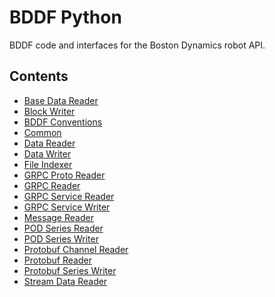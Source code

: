 <!--
Copyright (c) 2022 Boston Dynamics, Inc.  All rights reserved.

Downloading, reproducing, distributing or otherwise using the SDK Software
is subject to the terms and conditions of the Boston Dynamics Software
Development Kit License (20191101-BDSDK-SL).
-->

# BDDF Python

BDDF code and interfaces for the Boston Dynamics robot API.

## Contents

* [Base Data Reader](base_data_reader)
* [Block Writer](block_writer)
* [BDDF Conventions](bosdyn)
* [Common](common)
* [Data Reader](data_reader)
* [Data Writer](data_writer)
* [File Indexer](file_indexer)
* [GRPC Proto Reader](grpc_proto_reader)
* [GRPC Reader](grpc_reader)
* [GRPC Service Reader](grpc_service_reader)
* [GRPC Service Writer](grpc_service_writer)
* [Message Reader](message_reader)
* [POD Series Reader](pod_series_reader)
* [POD Series Writer](pod_series_writer)
* [Protobuf Channel Reader](protobuf_channel_reader)
* [Protobuf Reader](protobuf_reader)
* [Protobuf Series Writer](protobuf_series_writer)
* [Stream Data Reader](stream_data_reader)